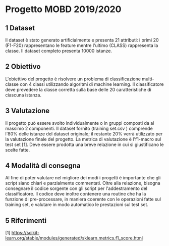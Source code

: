 # Progetto MOBD 2019/2020
## 1 Dataset
Il dataset è stato generato artificialmente e presenta 21 attributi: i primi 20 (F1-F20) rappresentano le feature mentre l'ultimo (CLASS) rappresenta la classe. Il dataset completo presenta 10000 istanze.

## 2 Obiettivo
L'obiettivo del progetto è risolvere un problema di classificazione multi-classe con 4 classi utilizzando algoritmi di machine learning. Il classificatore deve prevedere la classe corretta sulla base delle 20 caratteristiche di ciascuna istanza.

## 3 Valutazione
Il progetto può essere svolto individualmente o in gruppi composti da al massimo 2 componenti. Il dataset fornito (training set.csv ) comprende l'80% delle istanze del dataset originale; il restante 20% verrà utilizzato per la valutazione finale del progetto. La metrica di valutazione è l'f1-macro sul test set [1]. Deve essere prodotta una breve relazione in cui si giustificano le scelte fatte.

## 4 Modalità di consegna
Al fine di poter valutare nel migliore dei modi i progetti è importante che gli script siano chiari e parzialmente commentati. Oltre alla relazione, bisogna consegnare il codice sorgente con gli script per l'addestramento del classificatore. Il codice deve inoltre contenere una routine che ha la funzione di pre-processare, in maniera coerente con le operazioni fatte sul training set, e valutare in modo automatico le prestazioni sul test set.

## 5 Riferimenti
[1] https://scikit-learn.org/stable/modules/generated/sklearn.metrics.f1_score.html
